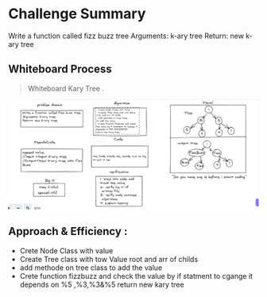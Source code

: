 # Challenge Summary
Write a function called fizz buzz tree
Arguments: k-ary tree
Return: new k-ary tree

## Whiteboard Process

 > Whiteboard Kary Tree . 
 
![](fizzBuzzTree.PNG)

## Approach & Efficiency : 
- Crete Node Class with value 
- Create Tree class with tow Value 
root and arr of childs 
- add methode on tree class 
to add the value 
- Crete function fizzbuzz and check 
the value by if statment to cgange it 
depends on %5 ,%3,%3&%5 
return new kary tree 





